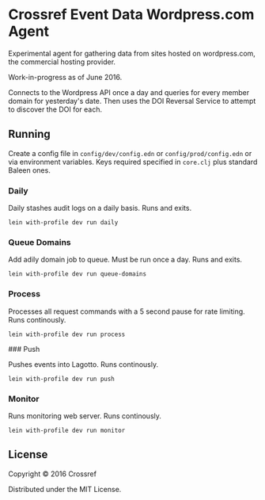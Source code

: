 # Crossref Event Data Wordpress.com Agent

Experimental agent for gathering data from sites hosted on wordpress.com, the commercial hosting provider.

Work-in-progress as of June 2016.

Connects to the Wordpress API once a day and queries for every member domain for yesterday's date. Then uses the DOI Reversal Service to attempt to discover the DOI for each. 

## Running

Create a config file in `config/dev/config.edn` or `config/prod/config.edn` or via environment variables. Keys required specified in `core.clj` plus standard Baleen ones.

### Daily

Daily stashes audit logs on a daily basis. Runs and exits.

    lein with-profile dev run daily

### Queue Domains

Add adily domain job to queue. Must be run once a day. Runs and exits.

    lein with-profile dev run queue-domains

### Process

Processes all request commands with a 5 second pause for rate limiting. Runs continously. 

    lein with-profile dev run process

### Push

Pushes events into Lagotto. Runs continously.

    lein with-profile dev run push

### Monitor

Runs monitoring web server. Runs continously.

    lein with-profile dev run monitor

## License

Copyright © 2016 Crossref

Distributed under the MIT License.
